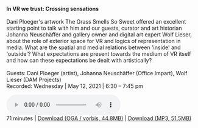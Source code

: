 **In VR we trust: Crossing sensations**
<br><br>
Dani Ploeger's artwork The Grass Smells So Sweet offered an excellent starting point to talk with him 
and our guests, curator and art historian Johanna Neuschäffer and gallery owner and digital art expert Wolf Lieser, 
about the role of exterior space for VR and logics of representation in media. 
What are the spatial and medial relations between 'inside' and 'outside'? 
What expectations are present towards the medium of VR itself and how can these expectations be dealt with artistically?
<br><br>
Guests: Dani Ploeger (artist), Johanna Neuschäffer (Office Impart), Wolf Lieser (DAM Projects)<br/>
Recorded: Wednesday | May 12, 2021 | 6:30 – 7:45 pm

<p>
<audio controls preload="metadata">
 <source type="audio/ogg" src="https://autobahn.neopostmodern.com/audio/ivwt/03%20-%20In%20VR%20we%20trust%20-%20Crossing%20sensations.oga" />
 <source type="audio/mpeg" src="https://autobahn.neopostmodern.com/audio/ivwt/03%20-%20In%20VR%20we%20trust%20-%20Crossing%20sensations.mp3" />
</audio><br/>
71 minutes |
<a href="https://autobahn.neopostmodern.com/audio/ivwt/03%20-%20In%20VR%20we%20trust%20-%20Crossing%20sensations.oga">Download (OGA / vorbis, 44.8MB)</a> |
<a href="https://autobahn.neopostmodern.com/audio/ivwt/03%20-%20In%20VR%20we%20trust%20-%20Crossing%20sensations.mp3">Download (MP3, 51.5MB)</a>
</p>